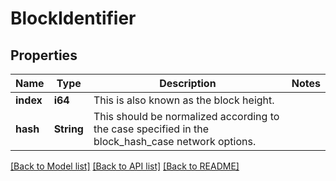 # BlockIdentifier

## Properties

| Name      | Type       | Description                                                                                       | Notes |
| --------- | ---------- | ------------------------------------------------------------------------------------------------- | ----- |
| **index** | **i64**    | This is also known as the block height.                                                           |       |
| **hash**  | **String** | This should be normalized according to the case specified in the block_hash_case network options. |       |

[[Back to Model list]](../README.md#documentation-for-models)
[[Back to API list]](../README.md#documentation-for-api-endpoints) [[Back to README]](../README.md)

